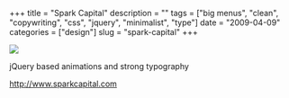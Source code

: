 +++
title = "Spark Capital"
description = ""
tags = ["big menus", "clean", "copywriting", "css", "jquery", "minimalist", "type"]
date = "2009-04-09"
categories = ["design"]
slug = "spark-capital"
+++


 

  <div id="screens-thumbs" class="clearfix">
    <div class="txt-center" id="design-submission"><a href="http://www.sparkcapital.com/"><img id='bluga-thumbnail-1558' class='bluga-thumbnail large' src='http://media.konigi.com/bluga/
wt49de5ac49a5c1.jpg'/></a></div>  
  </div>   
<p>jQuery based animations and strong typography</p>
<p><a href="http://www.sparkcapital.com/">http://www.sparkcapital.com</a></p>




